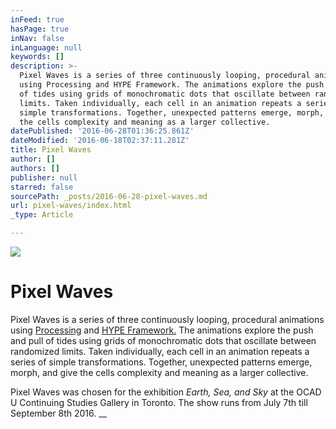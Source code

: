 ```yaml
---
inFeed: true
hasPage: true
inNav: false
inLanguage: null
keywords: []
description: >-
  Pixel Waves is a series of three continuously looping, procedural animations
  using Processing and HYPE Framework. The animations explore the push and pull
  of tides using grids of monochromatic dots that oscillate between randomized
  limits. Taken individually, each cell in an animation repeats a series of
  simple transformations. Together, unexpected patterns emerge, morph, and give
  the cells complexity and meaning as a larger collective. 
datePublished: '2016-06-28T01:36:25.861Z'
dateModified: '2016-06-18T02:37:11.281Z'
title: Pixel Waves
author: []
authors: []
publisher: null
starred: false
sourcePath: _posts/2016-06-28-pixel-waves.md
url: pixel-waves/index.html
_type: Article

---
```

![](https://the-grid-user-content.s3-us-west-2.amazonaws.com/9521cd83-653a-4ec9-bc6f-0e9061b65756.png)

# Pixel Waves

Pixel Waves is a series of three continuously looping, procedural animations using [Processing][0] and [HYPE Framework.][1] The animations explore the push and pull of tides using grids of monochromatic dots that oscillate between randomized limits. Taken individually, each cell in an animation repeats a series of simple transformations. Together, unexpected patterns emerge, morph, and give the cells complexity and meaning as a larger collective. 

Pixel Waves was chosen for the exhibition _Earth, Sea, and Sky_ at the OCAD U Continuing Studies Gallery in Toronto. The show runs from July 7th till September 8th 2016\. __

[0]: https://processing.org/
[1]: http://www.hypeframework.org/